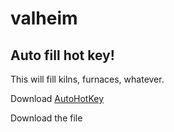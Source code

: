 # valheim

## Auto fill hot key!

This will fill kilns, furnaces, whatever. 

Download [AutoHotKey](https://www.autohotkey.com/download/ "AutoHotKey download page")

Download the file



